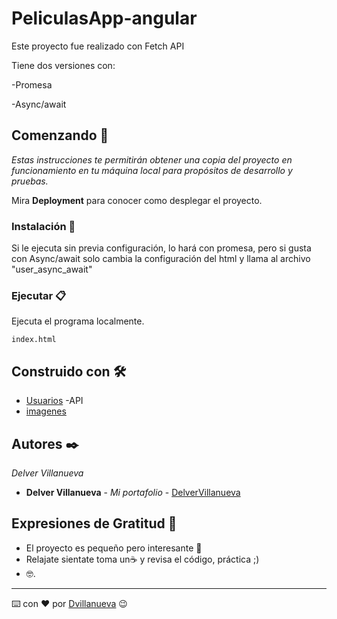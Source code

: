 # PeliculasApp-angular
Este proyecto fue realizado con Fetch API

Tiene dos versiones con:

-Promesa

-Async/await


<!-- ## DEMO
* [Demo](https://peliculas-app-seccion-new-p3novfxfz.vercel.app/)
 -->


## Comenzando 🚀

_Estas instrucciones te permitirán obtener una copia del proyecto en funcionamiento en tu máquina local para propósitos de desarrollo y pruebas._

Mira **Deployment** para conocer como desplegar el proyecto.

### Instalación 🔧

Si le ejecuta sin previa configuración, lo hará con promesa, pero si gusta con Async/await solo cambia la configuración del html y llama al
archivo "user_async_await"


### Ejecutar 📋

Ejecuta el programa localmente.

```
index.html
```


## Construido con 🛠️

* [Usuarios](https://jsonplaceholder.typicode.com/users) -API
* [imagenes](http://dummyimage.com/200x200&text={website})
  
## Autores ✒️

_Delver Villanueva_


* **Delver Villanueva** - *Mi portafolio* - [DelverVillanueva](https://delvervillanueva.live/)

## Expresiones de Gratitud 🎁

* El proyecto es pequeño pero interesante 📢
* Relajate sientate toma un☕ y revisa el código, práctica ;)
* 🤓.

---
⌨️ con ❤️ por [Dvillanueva](https://github.com/delvervillanueva) 😉
